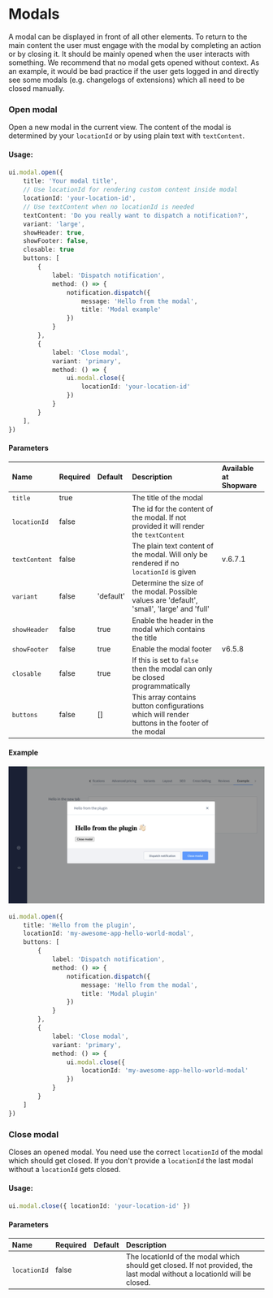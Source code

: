 # Modals

A modal can be displayed in front of all other elements. To return to the main content the user must engage
with the modal by completing an action or by closing it. It should be mainly opened when the user interacts with something.
We recommend that no modal gets opened without context. As an example, it would be bad practice if the user gets logged
in and directly see some modals (e.g. changelogs of extensions) which all need to be closed manually.

### Open modal
Open a new modal in the current view. The content of the modal is determined by your `locationId` or by using plain text with `textContent`.

#### Usage:
```ts
ui.modal.open({
    title: 'Your modal title',
    // Use locationId for rendering custom content inside modal
    locationId: 'your-location-id',
    // Use textContent when no locationId is needed
    textContent: 'Do you really want to dispatch a notification?',
    variant: 'large',
    showHeader: true,
    showFooter: false,
    closable: true
    buttons: [
        {
            label: 'Dispatch notification',
            method: () => {
                notification.dispatch({
                    message: 'Hello from the modal',
                    title: 'Modal example'
                })
            }
        },
        {
            label: 'Close modal',
            variant: 'primary',
            method: () => {
                ui.modal.close({
                    locationId: 'your-location-id'
                })
            }
        }
    ],
})
```

#### Parameters
| Name          | Required | Default   | Description                                                                                    | Available at Shopware |
|:--------------|:---------|:----------|:-----------------------------------------------------------------------------------------------|:----------------------|
| `title`       | true     |           | The title of the modal                                                                         |                       |
| `locationId`  | false    |           | The id for the content of the modal. If not provided it will render the `textContent`          |                       |
| `textContent` | false    |           | The plain text content of the modal. Will only be rendered if no `locationId` is given         | v.6.7.1               |
| `variant`     | false    | 'default' | Determine the size of the modal. Possible values are 'default', 'small', 'large' and 'full'    |                       |
| `showHeader`  | false    | true      | Enable the header in the modal which contains the title                                        |                       |
| `showFooter`  | false    | true      | Enable the modal footer                                                                        | v6.5.8                |
| `closable`    | false    | true      | If this is set to `false` then the modal can only be closed programmatically                   |                       |
| `buttons`     | false    | []        | This array contains button configurations which will render buttons in the footer of the modal |                       |

#### Example
![Menu item example](./assets/modal-example.png)
```ts
ui.modal.open({
    title: 'Hello from the plugin',
    locationId: 'my-awesome-app-hello-world-modal',
    buttons: [
        {
            label: 'Dispatch notification',
            method: () => {
                notification.dispatch({
                    message: 'Hello from the modal',
                    title: 'Modal plugin'
                })
            }
        },
        {
            label: 'Close modal',
            variant: 'primary',
            method: () => {
                ui.modal.close({
                    locationId: 'my-awesome-app-hello-world-modal'
                })
            }
        }
    ]
})
```

### Close modal
Closes an opened modal. You need use the correct `locationId` of the modal which should get closed. If you don't provide a `locationId` the last modal without a `locationId` gets closed.

#### Usage:
```ts
ui.modal.close({ locationId: 'your-location-id' })
```

#### Parameters
| Name         | Required | Default | Description                                                                                                               |
|:-------------|:---------|:--------|:--------------------------------------------------------------------------------------------------------------------------|
| `locationId` | false    |         | The locationId of the modal which should get closed. If not provided, the last modal without a locationId will be closed. |
